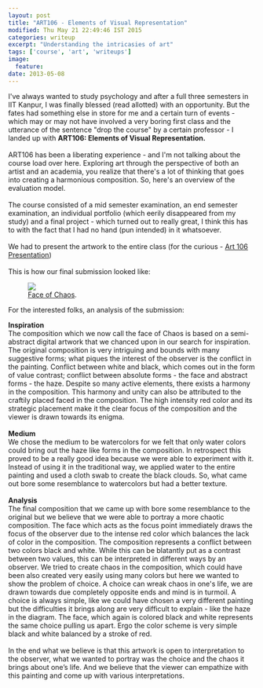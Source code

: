 ```yaml
---
layout: post
title: "ART106 - Elements of Visual Representation"
modified: Thu May 21 22:49:46 IST 2015
categories: writeup
excerpt: "Understanding the intricasies of art"
tags: ['course', 'art', 'writeups']
image:
  feature:
date: 2013-05-08
---
```


I've always wanted to study psychology and after a full three semesters in IIT Kanpur, I was finally blessed (read allotted) with an opportunity.  But the fates had something else in store for me and a certain turn of events - which may or may not have involved a very boring first class and the utterance of the sentence "drop the course" by a certain professor - I landed up with **ART106: Elements of Visual Representation.** <br><br>
ART106 has been a liberating experience - and I'm not talking about the course load over here. Exploring art through the perspective of both an artist and an academia, you realize that there's a lot of thinking that goes into creating a harmonious composition. So, here's an overview of the evaluation model.<br><br>
The course consisted of a mid semester examination, an end semester examination, an individual portfolio (which eerily disappeared from my study) and a final project - which turned out to really great, I think this has to with the fact that I had no hand (pun intended) in it whatsoever.<br><br>
We had to present  the artwork to the entire class (for the curious - [Art 106 Presentation](https://prezi.com/lz1q85l9mgv8/art-106-presentation/?auth_key=dfac2a478910c13f4dfaaf81246b6ce0e1348727&kw=view-lz1q85l9mgv8&rc=ref-15169077))<br><br>
This is how our final submission looked like:

<figure>
	<a href="{{site.url}}/images/art106.jpg"><img src="{{site.url}}/images/art106.jpg"></a>
	<figcaption><a href="art106.jpg" title="Face of Chaos">Face of Chaos</a>.</figcaption>
</figure>

For the interested folks, an analysis of the submission:

>
**Inspiration**<br>
The composition which we now call the face of Chaos is based on a semi-abstract digital artwork that we chanced upon in our search for  inspiration. The original composition is very intriguing and bounds with many suggestive  forms;  what piques the interest of the observer is the conflict in the painting. Conflict between white and black, which comes out in the form of value contrast; conflict between absolute forms - the face and abstract forms - the haze.  Despite so many active elements, there exists a harmony in the composition. This harmony and unity can also be attributed to the craftily placed faced in the composition. The high intensity red color and its strategic placement make it the clear focus of the composition and the viewer is drawn towards its enigma. <br><br>
**Medium**<br>
We chose the medium to be watercolors for we felt that only water colors could bring out the haze like forms in the composition. In retrospect this proved to be a really good idea because we were able to experiment with it. Instead of using it in the traditional way, we applied water to the entire painting and used a cloth swab to create the black clouds. So, what came out bore some resemblance to watercolors but had a better texture.<br><br>
**Analysis**<br>
The final composition that we came up with bore some resemblance to the original but we believe that we were able to portray a more chaotic composition. The face which acts as the focus point immediately draws the focus of the observer due to the intense red color which balances the lack of color in the composition. The composition represents a conflict between two colors black and white. While this can be blatantly put as a contrast between two values, this can be interpreted in different ways by an observer.
We tried to create chaos in the composition, which could have been also created very easily using many colors but here we wanted to show the problem of choice. A choice can wreak chaos in one's life, we are drawn towards due completely opposite ends and mind is in turmoil. A choice is always simple, like we could have chosen a very different painting but the difficulties it brings along are very difficult to explain - like the haze in the diagram. The face, which again is colored black and white represents the same choice pulling us apart. Ergo the color scheme is very simple black and white balanced by a stroke of red.<br><br>
In the end what we believe is that this artwork is open to interpretation to the observer, what we wanted to portray was the choice and the chaos it brings about one’s life. And we believe that the viewer can empathize with this painting and come up with various interpretations.<br><br>
